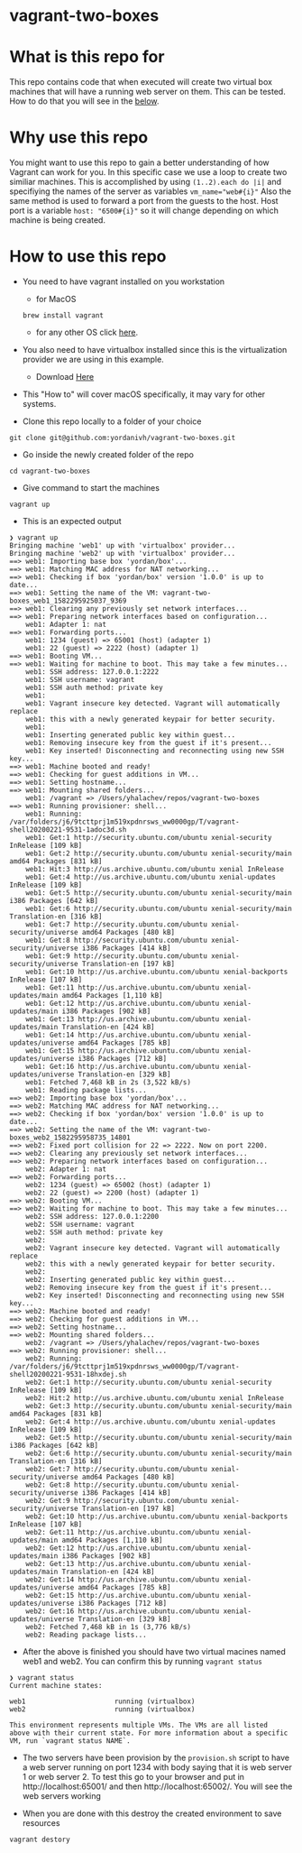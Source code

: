 # vagrant-two-boxes

# What is this repo for

This repo contains code that when executed will create two virtual box machines that will have a running web server on them. This can be tested. How to do that you will see in the [below](#how-to-use-this-repo).


# Why use this repo

You might want to use this repo to gain a better understanding of how Vagrant can work for you. 
In this specific case we use a loop to create two similiar machines. 
This is accomplished by using `(1..2).each do |i|` and specifiying the names of the server as variables `vm_name="web#{i}"`
Also the same method is used to forward a port from the guests to the host. Host port is a variable `host: "6500#{i}"` so it will change depending on which machine is being created.

# How to use this repo

* You need to have vagrant installed on you workstation
   *  for MacOS
   
    ```
    brew install vagrant
    ```
  
   *  for any other OS click [here](https://www.vagrantup.com/downloads.html).

* You also need to have virtualbox installed since this is the virtualization provider we are using in this example.

   * Download [Here](https://www.virtualbox.org/wiki/Downloads)
  
* This "How to" will cover macOS specifically, it may vary for other systems.

* Clone this repo locally to a folder of your choice
```
git clone git@github.com:yordanivh/vagrant-two-boxes.git
```
* Go inside the newly created folder of the repo

```
cd vagrant-two-boxes
```
* Give command to start the machines

```
vagrant up
```
* This is an expected output

```
❯ vagrant up
Bringing machine 'web1' up with 'virtualbox' provider...
Bringing machine 'web2' up with 'virtualbox' provider...
==> web1: Importing base box 'yordan/box'...
==> web1: Matching MAC address for NAT networking...
==> web1: Checking if box 'yordan/box' version '1.0.0' is up to date...
==> web1: Setting the name of the VM: vagrant-two-boxes_web1_1582295925037_9369
==> web1: Clearing any previously set network interfaces...
==> web1: Preparing network interfaces based on configuration...
    web1: Adapter 1: nat
==> web1: Forwarding ports...
    web1: 1234 (guest) => 65001 (host) (adapter 1)
    web1: 22 (guest) => 2222 (host) (adapter 1)
==> web1: Booting VM...
==> web1: Waiting for machine to boot. This may take a few minutes...
    web1: SSH address: 127.0.0.1:2222
    web1: SSH username: vagrant
    web1: SSH auth method: private key
    web1: 
    web1: Vagrant insecure key detected. Vagrant will automatically replace
    web1: this with a newly generated keypair for better security.
    web1: 
    web1: Inserting generated public key within guest...
    web1: Removing insecure key from the guest if it's present...
    web1: Key inserted! Disconnecting and reconnecting using new SSH key...
==> web1: Machine booted and ready!
==> web1: Checking for guest additions in VM...
==> web1: Setting hostname...
==> web1: Mounting shared folders...
    web1: /vagrant => /Users/yhalachev/repos/vagrant-two-boxes
==> web1: Running provisioner: shell...
    web1: Running: /var/folders/j6/9tcttprj1m519xpdnrsws_ww0000gp/T/vagrant-shell20200221-9531-1adoc3d.sh
    web1: Get:1 http://security.ubuntu.com/ubuntu xenial-security InRelease [109 kB]
    web1: Get:2 http://security.ubuntu.com/ubuntu xenial-security/main amd64 Packages [831 kB]
    web1: Hit:3 http://us.archive.ubuntu.com/ubuntu xenial InRelease
    web1: Get:4 http://us.archive.ubuntu.com/ubuntu xenial-updates InRelease [109 kB]
    web1: Get:5 http://security.ubuntu.com/ubuntu xenial-security/main i386 Packages [642 kB]
    web1: Get:6 http://security.ubuntu.com/ubuntu xenial-security/main Translation-en [316 kB]
    web1: Get:7 http://security.ubuntu.com/ubuntu xenial-security/universe amd64 Packages [480 kB]
    web1: Get:8 http://security.ubuntu.com/ubuntu xenial-security/universe i386 Packages [414 kB]
    web1: Get:9 http://security.ubuntu.com/ubuntu xenial-security/universe Translation-en [197 kB]
    web1: Get:10 http://us.archive.ubuntu.com/ubuntu xenial-backports InRelease [107 kB]
    web1: Get:11 http://us.archive.ubuntu.com/ubuntu xenial-updates/main amd64 Packages [1,110 kB]
    web1: Get:12 http://us.archive.ubuntu.com/ubuntu xenial-updates/main i386 Packages [902 kB]
    web1: Get:13 http://us.archive.ubuntu.com/ubuntu xenial-updates/main Translation-en [424 kB]
    web1: Get:14 http://us.archive.ubuntu.com/ubuntu xenial-updates/universe amd64 Packages [785 kB]
    web1: Get:15 http://us.archive.ubuntu.com/ubuntu xenial-updates/universe i386 Packages [712 kB]
    web1: Get:16 http://us.archive.ubuntu.com/ubuntu xenial-updates/universe Translation-en [329 kB]
    web1: Fetched 7,468 kB in 2s (3,522 kB/s)
    web1: Reading package lists...
==> web2: Importing base box 'yordan/box'...
==> web2: Matching MAC address for NAT networking...
==> web2: Checking if box 'yordan/box' version '1.0.0' is up to date...
==> web2: Setting the name of the VM: vagrant-two-boxes_web2_1582295958735_14801
==> web2: Fixed port collision for 22 => 2222. Now on port 2200.
==> web2: Clearing any previously set network interfaces...
==> web2: Preparing network interfaces based on configuration...
    web2: Adapter 1: nat
==> web2: Forwarding ports...
    web2: 1234 (guest) => 65002 (host) (adapter 1)
    web2: 22 (guest) => 2200 (host) (adapter 1)
==> web2: Booting VM...
==> web2: Waiting for machine to boot. This may take a few minutes...
    web2: SSH address: 127.0.0.1:2200
    web2: SSH username: vagrant
    web2: SSH auth method: private key
    web2: 
    web2: Vagrant insecure key detected. Vagrant will automatically replace
    web2: this with a newly generated keypair for better security.
    web2: 
    web2: Inserting generated public key within guest...
    web2: Removing insecure key from the guest if it's present...
    web2: Key inserted! Disconnecting and reconnecting using new SSH key...
==> web2: Machine booted and ready!
==> web2: Checking for guest additions in VM...
==> web2: Setting hostname...
==> web2: Mounting shared folders...
    web2: /vagrant => /Users/yhalachev/repos/vagrant-two-boxes
==> web2: Running provisioner: shell...
    web2: Running: /var/folders/j6/9tcttprj1m519xpdnrsws_ww0000gp/T/vagrant-shell20200221-9531-18hxdej.sh
    web2: Get:1 http://security.ubuntu.com/ubuntu xenial-security InRelease [109 kB]
    web2: Hit:2 http://us.archive.ubuntu.com/ubuntu xenial InRelease
    web2: Get:3 http://security.ubuntu.com/ubuntu xenial-security/main amd64 Packages [831 kB]
    web2: Get:4 http://us.archive.ubuntu.com/ubuntu xenial-updates InRelease [109 kB]
    web2: Get:5 http://security.ubuntu.com/ubuntu xenial-security/main i386 Packages [642 kB]
    web2: Get:6 http://security.ubuntu.com/ubuntu xenial-security/main Translation-en [316 kB]
    web2: Get:7 http://security.ubuntu.com/ubuntu xenial-security/universe amd64 Packages [480 kB]
    web2: Get:8 http://security.ubuntu.com/ubuntu xenial-security/universe i386 Packages [414 kB]
    web2: Get:9 http://security.ubuntu.com/ubuntu xenial-security/universe Translation-en [197 kB]
    web2: Get:10 http://us.archive.ubuntu.com/ubuntu xenial-backports InRelease [107 kB]
    web2: Get:11 http://us.archive.ubuntu.com/ubuntu xenial-updates/main amd64 Packages [1,110 kB]
    web2: Get:12 http://us.archive.ubuntu.com/ubuntu xenial-updates/main i386 Packages [902 kB]
    web2: Get:13 http://us.archive.ubuntu.com/ubuntu xenial-updates/main Translation-en [424 kB]
    web2: Get:14 http://us.archive.ubuntu.com/ubuntu xenial-updates/universe amd64 Packages [785 kB]
    web2: Get:15 http://us.archive.ubuntu.com/ubuntu xenial-updates/universe i386 Packages [712 kB]
    web2: Get:16 http://us.archive.ubuntu.com/ubuntu xenial-updates/universe Translation-en [329 kB]
    web2: Fetched 7,468 kB in 1s (3,776 kB/s)
    web2: Reading package lists...
```

* After the above is finished you should have two virtual macines named web1 and web2. You can confirm this by running `vagrant status`

```
❯ vagrant status
Current machine states:

web1                      running (virtualbox)
web2                      running (virtualbox)

This environment represents multiple VMs. The VMs are all listed
above with their current state. For more information about a specific
VM, run `vagrant status NAME`.
```

* The two servers have been provision by the `provision.sh` script to have a web server running on port 1234 with body saying that it is web server 1 or web server 2.
To test this go to your browser and put in http://localhost:65001/ and then http://localhost:65002/.
You will see the web servers working

* When you are done with this destroy the created environment to save resources

```
vagrant destory
```
